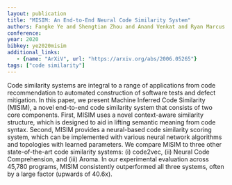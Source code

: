 ```yaml
---
layout: publication
title: "MISIM: An End-to-End Neural Code Similarity System"
authors: Fangke Ye and Shengtian Zhou and Anand Venkat and Ryan Marcus and Nesime Tatbul and Jesmin Jahan Tithi and Paul Petersen and Timothy Mattson and Tim Kraska and Pradeep Dubey and Vivek Sarkar and Justin Gottschlich
conference:
year: 2020
bibkey: ye2020misim 
additional_links:
   - {name: "ArXiV", url: "https://arxiv.org/abs/2006.05265"}
tags: ["code similarity"]
---
```

Code similarity systems are integral to a range of applications from code recommendation to automated construction of software tests and defect mitigation. In this paper, we present Machine Inferred Code Similarity (MISIM), a novel end-to-end code similarity system that consists of two core components. First, MISIM uses a novel context-aware similarity structure, which is designed to aid in lifting semantic meaning from code syntax. Second, MISIM provides a neural-based code similarity scoring system, which can be implemented with various neural network algorithms and topologies with learned parameters. We compare MISIM to three other state-of-the-art code similarity systems: (i) code2vec, (ii) Neural Code Comprehension, and (iii) Aroma. In our experimental evaluation across 45,780 programs, MISIM consistently outperformed all three systems, often by a large factor (upwards of 40.6x).
